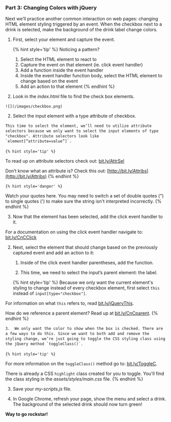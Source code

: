 ### Part 3: Changing Colors with jQuery

Next we’ll practice another common interaction on web pages: changing HTML element styling triggered by an event. When the checkbox next to a drink is selected, make the background of the drink label change colors.

1. First, select your element and capture the event.

    {% hint style='tip' %}
Noticing a pattern? 
    
    1. Select the HTML element to react to
    2. Capture the event on that element (ie. click event handler)
    3. Add a function inside the event handler
    4. Inside the event handler function body, select the HTML element to change based on the event
    5. Add an action to that element
    {% endhint %}

  1. Look in the _index.html_ file to find the check box elements.
  
    ![](/images/checkbox.png)

  2.  Select the input element with a type attribute of checkbox.
  
    This time to select the element, we’ll need to utilize attribute selectors because we only want to select the input elements of type "checkbox". Attribute selectors look like `element[“attribute=value”]`.
  
    {% hint style='tip' %}
To read up on attribute selectors check out: [bit.ly/AttrSel](http://bit.ly/AttrSel)

Don’t know what an attribute is? Check this out: [http://bit.ly/Attribs](http://bit.ly/Attribs)
    {% endhint %}
    
    {% hint style='danger' %}
Watch your quotes here.  You may need to switch a set of double quotes (") to single quotes (') to make sure the string isn't interpreted incorrectly.
    {% endhint %}

  3. Now that the element has been selected, add the click event handler to it.

  For a documentation on using the click event handler navigate to: [bit.ly/CnCClick](http://bit.ly/CnCClick)

2.  Next, select the element that should change based on the previously captured event and add an action to it:

    1.  Inside of the click event handler parentheses, add the function.

    2.  This time, we need to select the input’s parent element: the label.  

    {% hint style='tip' %}
Because we only want the current element's styling to change instead of every checkbox element, first select `this` instead of `input[type="checkbox"]`.

For information on what `this` refers to, read [bit.ly/jQueryThis](http://bit.ly/jQueryThis).
        
How do we reference a parent element? Read up at [bit.ly/CnCparent](http://bit.ly/CnCparent).
    {% endhint %}

    3.  We only want the color to show when the box is checked. There are a few ways to do this. Since we want to both add and remove the styling change, we’re just going to toggle the CSS styling class using the jQuery method `toggleClass()`.
    
    {% hint style='tip' %}
For  more information on the `toggleClass()` method go to: [bit.ly/ToggleC](http://bit.ly/ToggleC).

There is already a CSS `highlight` class created for you to toggle.  You'll find the class styling in the _assets/styles/main.css_ file.
    {% endhint %}
    
3. Save your _my-scripts.js_ file.

4. In Google Chrome, refresh your page, show the menu and select a drink. The background of the selected drink should now turn green!

**Way to go rockstar!**
